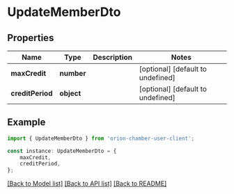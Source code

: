# UpdateMemberDto


## Properties

Name | Type | Description | Notes
------------ | ------------- | ------------- | -------------
**maxCredit** | **number** |  | [optional] [default to undefined]
**creditPeriod** | **object** |  | [optional] [default to undefined]

## Example

```typescript
import { UpdateMemberDto } from 'orion-chamber-user-client';

const instance: UpdateMemberDto = {
    maxCredit,
    creditPeriod,
};
```

[[Back to Model list]](../README.md#documentation-for-models) [[Back to API list]](../README.md#documentation-for-api-endpoints) [[Back to README]](../README.md)
